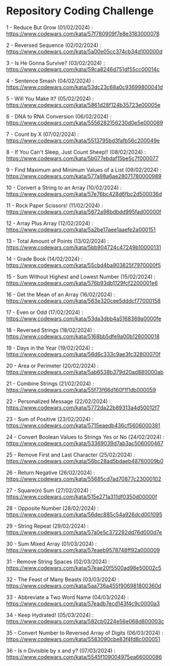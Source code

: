 <h1>Repository Coding Challenge</h1>

1 - Reduce But Grow (01/02/2024) : https://www.codewars.com/kata/57f780909f7e8e3183000078

2 - Reversed Sequence (02/02/2024) : https://www.codewars.com/kata/5a00e05cc374cb34d100000d

3 - Is He Gonna Survive? (03/02/2024) : https://www.codewars.com/kata/59ca8246d751df55cc00014c

4 - Sentence Smash (04/02/2024) : https://www.codewars.com/kata/53dc23c68a0c93699800041d

5 - Will You Make It? (05/02/2024) : https://www.codewars.com/kata/5861d28f124b35723e00005e

6 - DNA to RNA Conversion (06/02/2024) : https://www.codewars.com/kata/5556282156230d0e5e000089

7 - Count by X (07/02/2024) : https://www.codewars.com/kata/5513795bd3fafb56c200049e

8 - If You Can't Sleep, Just Count Sheep!! (08/02/2024) : https://www.codewars.com/kata/5b077ebdaf15be5c7f000077

9 - Find Maximum and Minimum Values of a List (09/02/2024) : https://www.codewars.com/kata/577a98a6ae28071780000989

10 - Convert a String to an Array (10/02/2024) : https://www.codewars.com/kata/57e76bc428d6fbc2d500036d

11 - Rock Paper Scissors! (11/02/2024) : https://www.codewars.com/kata/5672a98bdbdd995fad00000f

12 - Array Plus Array (12/02/2024) : https://www.codewars.com/kata/5a2be17aee1aaefe2a000151

13 - Total Amount of Points (13/02/2024) : https://www.codewars.com/kata/5bb904724c47249b10000131

14 - Grade Book (14/02/2024) : https://www.codewars.com/kata/55cbd4ba903825f7970000f5

15 - Sum Without Highest and Lowest Number (15/02/2024) : https://www.codewars.com/kata/576b93db1129fcf2200001e6

16 - Get the Mean of an Array (16/02/2024) : https://www.codewars.com/kata/563e320cee5dddcf77000158

17 - Even or Odd (17/02/2024) : https://www.codewars.com/kata/53da3dbb4a5168369a0000fe

18 - Reversed Strings (18/02/2024) : https://www.codewars.com/kata/5168bb5dfe9a00b126000018

19 - Days in the Year (19/02/2024) : https://www.codewars.com/kata/56d6c333c9ae3fc32800070f

20 - Area or Perimeter (20/02/2024) : https://www.codewars.com/kata/5ab6538b379d20ad880000ab

21 - Combine Strings (21/02/2024) : https://www.codewars.com/kata/55f73f66d160f1f1db000059

22 - Personalized Message (22/02/2024) : https://www.codewars.com/kata/5772da22b89313a4d50012f7

23 - Sum of Positive (23/02/2024) : https://www.codewars.com/kata/5715eaedb436cf5606000381

24 - Convert Boolean Values to Strings Yes or No (24/02/2024) : https://www.codewars.com/kata/53369039d7ab3ac506000467

25 - Remove First and Last Character (25/02/2024) : https://www.codewars.com/kata/56bc28ad5bdaeb48760009b0

26 - Return Negative (26/02/2024) : https://www.codewars.com/kata/55685cd7ad70877c23000102

27 - Square(n) Sum (27/02/2024) : https://www.codewars.com/kata/515e271a311df0350d00000f

28 - Opposite Number (28/02/2024) : https://www.codewars.com/kata/56dec885c54a926dcd001095

29 - String Repeat (29/02/2024) : https://www.codewars.com/kata/57a0e5c372292dd76d000d7e

30 - Sum Mixed Array (01/03/2024) : https://www.codewars.com/kata/57eaeb9578748ff92a000009

31 - Remove String Spaces (02/03/2024) : https://www.codewars.com/kata/57eae20f5500ad98e50002c5

32 - The Feast of Many Beasts (03/03/2024) : https://www.codewars.com/kata/5aa736a455f906981800360d

33 - Abbreviate a Two Word Name (04/03/2024) : https://www.codewars.com/kata/57eadb7ecd143f4c9c0000a3

34 - Keep Hydrated! (05/03/2024) : https://www.codewars.com/kata/582cb0224e56e068d800003c

35 - Convert Number to Reversed Array of Digits (06/03/2024) : https://www.codewars.com/kata/5583090cbe83f4fd8c000051

36 - Is n Divisible by x and y? (07/03/2024) : https://www.codewars.com/kata/5545f109004975ea66000086
